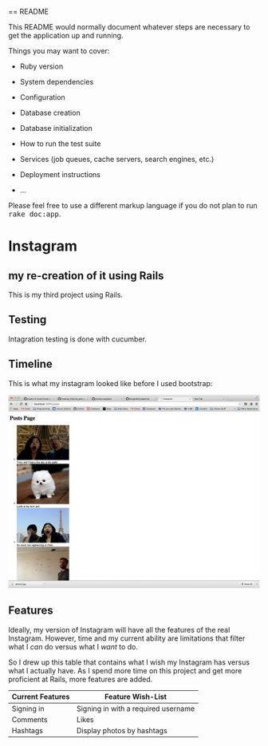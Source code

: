 == README

This README would normally document whatever steps are necessary to get the
application up and running.

Things you may want to cover:

* Ruby version

* System dependencies

* Configuration

* Database creation

* Database initialization

* How to run the test suite

* Services (job queues, cache servers, search engines, etc.)

* Deployment instructions

* ...


Please feel free to use a different markup language if you do not plan to run
<tt>rake doc:app</tt>.

Instagram
===
my re-creation of it using Rails
---
This is my third project using Rails. 

Testing
---
Intagration testing is done with cucumber.

Timeline
---
This is what my instagram looked like before I used bootstrap:
 

![](README_images/img/unstyled_instagram.png)

Features
---
Ideally, my version of Instagram will have all the features of the real Instagram. However, time and my current ability are limitations that filter what I *can* do versus what I *want* to do.

So I drew up this table that contains what I wish my Instagram has versus what I actually have. As I spend more time on this project and get more proficient at Rails, more features are added.

Current Features | Feature Wish-List
---------------- | -------------------
Signing in | Signing in with a required username
Comments| Likes
Hashtags | Display photos by hashtags

